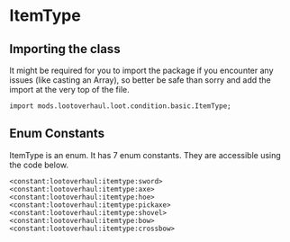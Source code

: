 # ItemType

## Importing the class

It might be required for you to import the package if you encounter any issues (like casting an Array), so better be safe than sorry and add the import at the very top of the file.
```zenscript
import mods.lootoverhaul.loot.condition.basic.ItemType;
```


## Enum Constants

ItemType is an enum. It has 7 enum constants. They are accessible using the code below.

```zenscript
<constant:lootoverhaul:itemtype:sword>
<constant:lootoverhaul:itemtype:axe>
<constant:lootoverhaul:itemtype:hoe>
<constant:lootoverhaul:itemtype:pickaxe>
<constant:lootoverhaul:itemtype:shovel>
<constant:lootoverhaul:itemtype:bow>
<constant:lootoverhaul:itemtype:crossbow>
```
